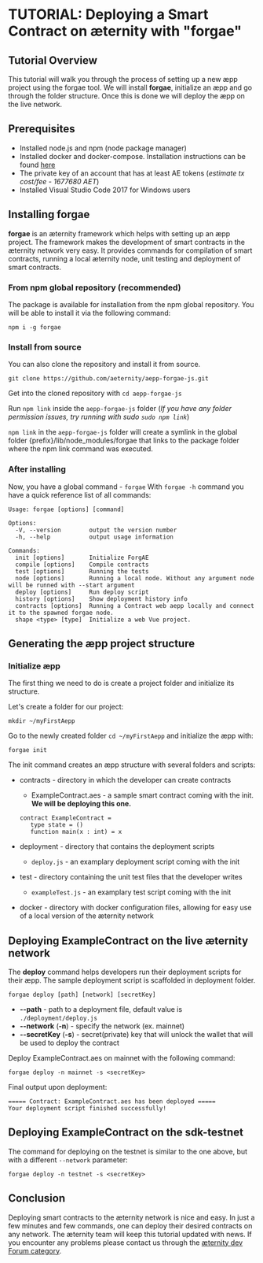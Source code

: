 # TUTORIAL: Deploying a Smart Contract on æternity with "forgae"
## Tutorial Overview
This tutorial will walk you through the process of setting up a new æpp project using the forgae tool. We will install **forgae**, initialize an æpp and go through the folder structure. Once this is done we will deploy the æpp on the live network.
## Prerequisites
- Installed node.js and npm (node package manager)
- Installed docker and docker-compose. Installation instructions can be found [here](https://docs.docker.com/compose/install/)
- The private key of an account that has at least AE tokens (*estimate tx cost/fee - 1677680 AET*)
- Installed Visual Studio Code 2017 for Windows users
## Installing forgae
**forgae** is an æternity framework which helps with setting up an æpp project. The framework makes the development of smart contracts in the æternity network very easy. It provides commands for compilation of smart contracts, running a local æternity node, unit testing and deployment of smart contracts.

### From npm global repository (recommended)

The package is available for installation from the npm global repository. You will be able to install it via the following command:
```
npm i -g forgae
```

### Install from source

You can also clone the repository and install it from source.
```
git clone https://github.com/aeternity/aepp-forgae-js.git
```
Get into the cloned repository with  ```cd aepp-forgae-js```

Run ```npm link``` inside the ```aepp-forgae-js``` folder (*If you have any folder permission issues, try running with sudo ```sudo npm link```*)

```npm link``` in the ```aepp-forgae-js``` folder will create a symlink in the global folder {prefix}/lib/node_modules/forgae that links to the package folder where the npm link command was executed.

### After installing
Now, you have a global command - ```forgae```
With ```forgae -h``` command you have a quick reference list of all commands:

```
Usage: forgae [options] [command]

Options:
  -V, --version        output the version number
  -h, --help           output usage information

Commands:
  init [options]       Initialize ForgAE
  compile [options]    Compile contracts
  test [options]       Running the tests
  node [options]       Running a local node. Without any argument node will be runned with --start argument
  deploy [options]     Run deploy script
  history [options]    Show deployment history info
  contracts [options]  Running a Contract web aepp locally and connect it to the spawned forgae node.
  shape <type> [type]  Initialize a web Vue project.
```

## Generating the æpp project structure
### Initialize æpp

The first thing we need to do is create a project folder and initialize its structure.

Let's create a folder for our project:
```
mkdir ~/myFirstAepp
```

Go to the newly created folder ```cd ~/myFirstAepp``` and initialize the æpp with:
```
forgae init
```
The init command creates an æpp structure with several folders and scripts:

- contracts - directory in which the developer can create contracts
    - ExampleContract.aes -  a sample smart contract coming with the init. **We will be deploying this one.**
    ```
    contract ExampleContract =
       type state = ()
       function main(x : int) = x 
    ```
- deployment - directory that contains the deployment scripts
    - `deploy.js` - an examplary deployment script coming with the init
    
- test - directory containing the unit test files that the developer writes
    - `exampleTest.js` - an examplary test script coming with the init
    
- docker - directory with docker configuration files, allowing for easy use of a local version of the æternity network

## Deploying ExampleContract on the live æternity network
The **deploy** command helps developers run their deployment scripts for their æpp. The sample deployment script is scaffolded in deployment folder.
```
forgae deploy [path] [network] [secretKey]
```
- **--path** - path to a deployment file, default value is ```./deployment/deploy.js```
- **--network** (**-n**) - specify the network (ex. mainnet)
- **--secretKey** (**-s**) - secret(private) key that will unlock the wallet that will be used to deploy the contract

Deploy ExampleContract.aes on mainnet with the following command: 
```
forgae deploy -n mainnet -s <secretKey>
```

Final output upon deployment:
```
===== Contract: ExampleContract.aes has been deployed =====
Your deployment script finished successfully!
```

## Deploying ExampleContract on the sdk-testnet
The command for deploying on the testnet is similar to the one above, but with a different ```--network``` parameter:
```
forgae deploy -n testnet -s <secretKey>
```

## Conclusion
Deploying smart contracts to the æternity network is nice and easy. In just a few minutes and few commands, one can deploy their desired contracts on any network. The æternity team will keep this tutorial updated with news. If you encounter any problems please contact us through the [æternity dev Forum category](https://forum.aeternity.com/c/development).

